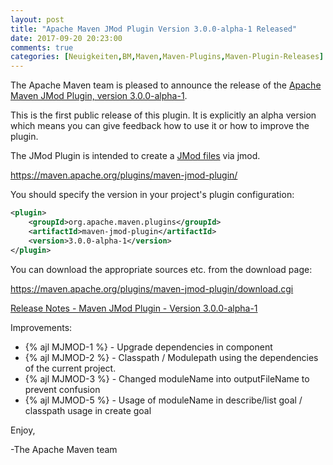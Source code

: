 ```yaml
---
layout: post
title: "Apache Maven JMod Plugin Version 3.0.0-alpha-1 Released"
date: 2017-09-20 20:23:00
comments: true
categories: [Neuigkeiten,BM,Maven,Maven-Plugins,Maven-Plugin-Releases]
---
```

The Apache Maven team is pleased to announce the release of the 
[Apache Maven JMod Plugin, version 3.0.0-alpha-1](https://maven.apache.org/plugins/maven-jmod-plugin/).

This is the first public release of this plugin. It is explicitly an alpha version which 
means you can give feedback how to use it or how to improve the plugin.

The JMod Plugin is intended to create a [JMod files](https://openjdk.java.net/jeps/261) via jmod.

https://maven.apache.org/plugins/maven-jmod-plugin/

You should specify the version in your project's plugin configuration:

``` xml
<plugin>
    <groupId>org.apache.maven.plugins</groupId>
    <artifactId>maven-jmod-plugin</artifactId>
    <version>3.0.0-alpha-1</version>
</plugin>
``` 

You can download the appropriate sources etc. from the download page:

https://maven.apache.org/plugins/maven-jmod-plugin/download.cgi


<!-- more -->

[Release Notes - Maven JMod Plugin - Version 3.0.0-alpha-1](https://issues.apache.org/jira/secure/ReleaseNote.jspa?projectId=12321433&version=12341363)


Improvements:

 * {% ajl MJMOD-1 %} - Upgrade dependencies in component
 * {% ajl MJMOD-2 %} - Classpath / Modulepath using the dependencies of the current project.
 * {% ajl MJMOD-3 %} - Changed moduleName into outputFileName to prevent confusion
 * {% ajl MJMOD-5 %} - Usage of moduleName in describe/list goal / classpath usage in create goal

Enjoy,

-The Apache Maven team

